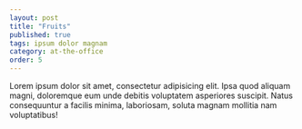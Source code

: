 ```yaml
---
layout: post
title: "Fruits"
published: true
tags: ipsum dolor magnam
category: at-the-office
order: 5
---
```


Lorem ipsum dolor sit amet, consectetur adipisicing elit. Ipsa quod aliquam magni, doloremque eum unde debitis voluptatem asperiores suscipit. Natus consequuntur a facilis minima, laboriosam, soluta magnam mollitia nam voluptatibus!
